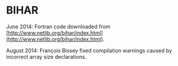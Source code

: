 BIHAR
=====

June 2014: Fortran code downloaded from [http://www.netlib.org/bihar/index.html](http://www.netlib.org/bihar/index.html).

August 2014: François Bissey fixed compilation warnings caused by incorrect array size declarations.

